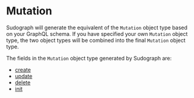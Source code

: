 # Mutation

Sudograph will generate the equivalent of the `Mutation` object type based on your GraphQL schema. If you have specified your own `Mutation` object type, the two object types will be combined into the final `Mutation` object type.

The fields in the `Mutation` object type generated by Sudograph are:

* [create](./generated-schema-mutation-create.md)
* [update](./generated-schema-mutation-update.md)
* [delete](./generated-schema-mutation-delete.md)
* [init](./generated-schema-mutation-init.md)